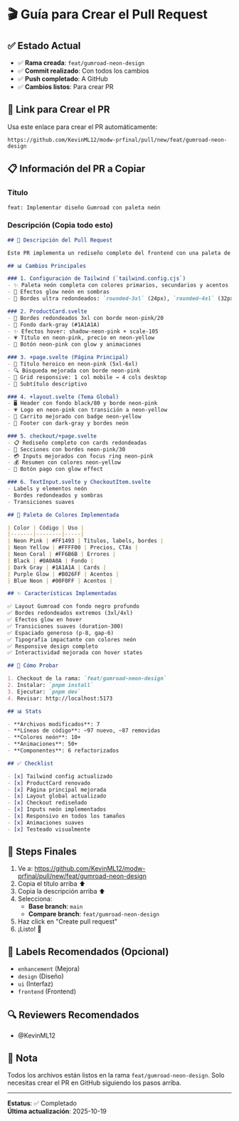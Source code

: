 # 🎬 Guía para Crear el Pull Request

## ✅ Estado Actual

- ✅ **Rama creada**: `feat/gumroad-neon-design`
- ✅ **Commit realizado**: Con todos los cambios
- ✅ **Push completado**: A GitHub
- ✅ **Cambios listos**: Para crear PR

## 🔗 Link para Crear el PR

Usa este enlace para crear el PR automáticamente:

```
https://github.com/KevinML12/modw-prfinal/pull/new/feat/gumroad-neon-design
```

## 📋 Información del PR a Copiar

### Título
```
feat: Implementar diseño Gumroad con paleta neón
```

### Descripción (Copia todo esto)

```markdown
## 🎨 Descripción del Pull Request

Este PR implementa un rediseño completo del frontend con una paleta de colores neón inspirada en Gumroad. Se ha transformado la experiencia visual de la tienda con efectos glow, bordes redondeados extremos y un tema oscuro sofisticado.

## 📊 Cambios Principales

### 1. Configuración de Tailwind (`tailwind.config.cjs`)
- ✨ Paleta neón completa con colores primarios, secundarios y acentos
- 🌟 Efectos glow neón en sombras
- 🔘 Bordes ultra redondeados: `rounded-3xl` (24px), `rounded-4xl` (32px)

### 2. ProductCard.svelte
- 🎯 Bordes redondeados 3xl con borde neon-pink/20
- 🌙 Fondo dark-gray (#1A1A1A)
- ✨ Efectos hover: shadow-neon-pink + scale-105
- 💗 Título en neon-pink, precio en neon-yellow
- 🔘 Botón neon-pink con glow y animaciones

### 3. +page.svelte (Página Principal)
- 🎨 Título heroico en neon-pink (5xl-6xl)
- 🔍 Búsqueda mejorada con borde neon-pink
- 📱 Grid responsive: 1 col mobile → 4 cols desktop
- 🎯 Subtítulo descriptivo

### 4. +layout.svelte (Tema Global)
- 🖥️ Header con fondo black/80 y borde neon-pink
- 💗 Logo en neon-pink con transición a neon-yellow
- 🛒 Carrito mejorado con badge neon-yellow
- 👣 Footer con dark-gray y bordes neón

### 5. checkout/+page.svelte
- 📋 Rediseño completo con cards redondeadas
- 📝 Secciones con bordes neon-pink/30
- 💳 Inputs mejorados con focus ring neon-pink
- 💰 Resumen con colores neon-yellow
- 🔘 Botón pago con glow effect

### 6. TextInput.svelte y CheckoutItem.svelte
- Labels y elementos neón
- Bordes redondeados y sombras
- Transiciones suaves

## 🎨 Paleta de Colores Implementada

| Color | Código | Uso |
|-------|--------|-----|
| Neon Pink | #FF1493 | Títulos, labels, bordes |
| Neon Yellow | #FFFF00 | Precios, CTAs |
| Neon Coral | #FF6B6B | Errores |
| Black | #0A0A0A | Fondo |
| Dark Gray | #1A1A1A | Cards |
| Purple Glow | #B026FF | Acentos |
| Blue Neon | #00F0FF | Acentos |

## ✨ Características Implementadas

✅ Layout Gumroad con fondo negro profundo
✅ Bordes redondeados extremos (3xl/4xl)
✅ Efectos glow en hover
✅ Transiciones suaves (duration-300)
✅ Espaciado generoso (p-8, gap-6)
✅ Tipografía impactante con colores neón
✅ Responsive design completo
✅ Interactividad mejorada con hover states

## 🚀 Cómo Probar

1. Checkout de la rama: `feat/gumroad-neon-design`
2. Instalar: `pnpm install`
3. Ejecutar: `pnpm dev`
4. Revisar: http://localhost:5173

## 📊 Stats

- **Archivos modificados**: 7
- **Líneas de código**: ~97 nuevo, ~87 removidas
- **Colores neón**: 10+
- **Animaciones**: 50+
- **Componentes**: 6 refactorizados

## ✅ Checklist

- [x] Tailwind config actualizado
- [x] ProductCard renovado
- [x] Página principal mejorada
- [x] Layout global actualizado
- [x] Checkout rediseñado
- [x] Inputs neón implementados
- [x] Responsivo en todos los tamaños
- [x] Animaciones suaves
- [x] Testeado visualmente
```

## 🎯 Steps Finales

1. Ve a: https://github.com/KevinML12/modw-prfinal/pull/new/feat/gumroad-neon-design
2. Copia el título arriba ⬆️
3. Copia la descripción arriba ⬆️
4. Selecciona:
   - **Base branch**: `main`
   - **Compare branch**: `feat/gumroad-neon-design`
5. Haz click en "Create pull request"
6. ¡Listo! 🎉

## 📝 Labels Recomendados (Opcional)

- `enhancement` (Mejora)
- `design` (Diseño)
- `ui` (Interfaz)
- `frontend` (Frontend)

## 🔍 Reviewers Recomendados

- @KevinML12

## 📌 Nota

Todos los archivos están listos en la rama `feat/gumroad-neon-design`. Solo necesitas crear el PR en GitHub siguiendo los pasos arriba.

---

**Estatus**: ✅ Completado  
**Última actualización**: 2025-10-19
